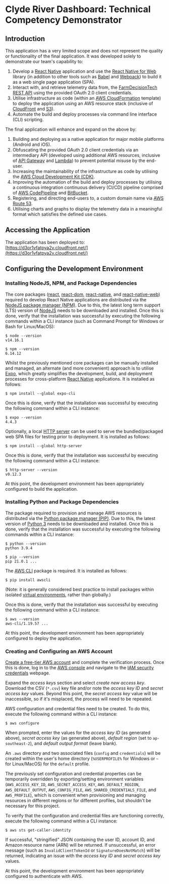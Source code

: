 # Clyde River Dashboard: Technical Competency Demonstrator

## Introduction

This application has a very limited scope and does not represent the quality or functionality of the final application. It was developed solely to demonstrate our team's capability to:

1. Develop a [React Native](https://reactnative.dev/) application and use the [React Native for Web](https://necolas.github.io/react-native-web/) library (in addition to other tools such as [Babel](https://babeljs.io/) and [Webpack](https://webpack.js.org/)) to build it as a web single page application (SPA).
2. Interact with, and retrieve telemetry data from, the [FarmDecisionTech REST API](https://www.farmdecisiontech.net.au/farmdecisiontech-api/) using the provided OAuth 2.0 client credentials.
3. Utilise infrastructure as code (within an [AWS CloudFormation](https://aws.amazon.com/cloudformation/) template) to deploy the application using an AWS resource stack (inclusive of [CloudFront](https://aws.amazon.com/cloudfront/) and [S3](https://aws.amazon.com/s3/)).
4. Automate the build and deploy processes via command line interface (CLI) scripting.

The final application will enhance and expand on the above by:

1. Building and deploying as a native application for major mobile platforms (Android and iOS).
2. Obfuscating the provided OAuth 2.0 client credentials via an intermediary API (developed using additional AWS resources, inclusive of [API Gateway](https://aws.amazon.com/api-gateway/) and [Lambda](https://aws.amazon.com/lambda/)) to prevent potential misuse by the end-user.
3. Increasing the maintainability of the infrastructure as code by utilising the [AWS Cloud Development Kit (CDK)](https://aws.amazon.com/cdk/).
4. Improving the automation of the build and deploy processes by utilising a continuous integration continuous delivery (CI/CD) pipeline comprised of [AWS CodePipeline](https://aws.amazon.com/codepipeline/) and [BitBucket](https://bitbucket.org/).
5. Registering, and directing end-users to, a custom domain name via [AWS Route 53](https://aws.amazon.com/route53/).
6. Utilising charts and graphs to display the telemetry data in a meaningful format which satisfies the defined use cases.

## Accessing the Application

The application has been deployed to: [https://d3or1vfatpya2v.cloudfront.net/](https://d3or1vfatpya2v.cloudfront.net/)

## Configuring the Development Environment

### Installing NodeJS, NPM, and Package Dependencies

The core packages ([react](https://www.npmjs.com/package/react), [react-dom](https://www.npmjs.com/package/react-dom), [react-native](https://www.npmjs.com/package/react-native), and [react-native-web](https://www.npmjs.com/package/react-native-web)) required to develop React Native applications are distributed via the [NodeJS package manager (NPM)](https://www.npmjs.com/). Due to this, the latest long term support (LTS) version of [NodeJS](https://nodejs.org/) needs to be downloaded and installed. Once this is done, verify that the installation was successful by executing the following commands within a CLI instance (such as Command Prompt for Windows or Bash for Linux/MacOS):

    $ node --version
    v14.16.1

    $ npm --version
    6.14.12

Whilst the previously mentioned core packages can be manually installed and managed, an alternate (and more convenient) approach is to utilise [Expo](https://expo.io/), which greatly simplifies the development, build, and deployment processes for cross-platform [React Native](https://reactnative.dev/) applications. It is installed as follows:

    $ npm install --global expo-cli

Once this is done, verify that the installation was successful by executing the following command within a CLI instance:

    $ expo --version
    4.4.3

Optionally, a local [HTTP server](https://www.npmjs.com/package/http-server) can be used to serve the bundled/packaged web SPA files for testing prior to deployment. It is installed as follows:

    $ npm install --global http-server

Once this is done, verify that the installation was successful by executing the following command within a CLI instance:

    $ http-server --version
    v0.12.3

At this point, the development environment has been appropriately configured to build the application.

### Installing Python and Package Dependencies

The package required to provision and manage AWS resources is distributed via the [Python package manager (PIP)](https://pypi.org/). Due to this, the latest version of [Python 3](https://www.python.org/) needs to be downloaded and installed. Once this is done, verify that the installation was successful by executing the following commands within a CLI instance:

    $ python --version
    python 3.9.4

    $ pip --version
    pip 21.0.1 ...

The [AWS CLI](https://pypi.org/project/awscli/) package is required. It is installed as follows:

    $ pip install awscli

(Note: it is generally considered best practice to install packages within isolated [virtual environments](https://docs.python.org/3/tutorial/venv.html), rather than globally.)

Once this is done, verify that the installation was successful by executing the following command within a CLI instance:

    $ aws --version
    aws-cli/1.19.57 ...

At this point, the development environment has been appropriately configured to deploy the application.

### Creating and Configuring an AWS Account

[Create a free-tier AWS account](https://portal.aws.amazon.com/billing/signup) and complete the verification process. Once this is done, log in to the [AWS console](https://console.aws.amazon.com/) and navigate to the [IAM security credentials](https://console.aws.amazon.com/iam/home#/security_credentials) webpage.

Expand the *access keys* section and select *create new access key*. Download the CSV (`*.csv`) key file and/or note the *access key ID* and *secret access key* values. Beyond this point, the *secret access key* value will be inaccessible, so if it's misplaced, the process will need to be repeated.

AWS configuration and credential files need to be created. To do this, execute the following command within a CLI instance:

    $ aws configure

When prompted, enter the values for the *access key ID* (as generated above), *secret access key* (as generated above), *default region* (set to `ap-southeast-2`), and *default output format* (leave blank).

An `.aws` directory and two associated files (`config` and `credentials`) will be created within the user's home directory (`%USERPROFILE%` for Windows or `~` for Linux/MacOS) for the `default` profile.

The previously set configuration and credential properties can be temporarily overridden by exporting/setting environment variables (`AWS_ACCESS_KEY_ID`, `AWS_SECRET_ACCESS_KEY`, `AWS_DEFAULT_REGION`, `AWS_DEFAULT_OUTPUT`, `AWS_CONFIG_FILE`, `AWS_SHARED_CREDENTIALS_FILE`, and `AWS_PROFILE`), which is convenient when provisioning and managing resources in different regions or for different profiles, but shouldn't be necessary for this project.

To verify that the configuration and credential files are functioning correctly, execute the following command within a CLI instance:

    $ aws sts get-caller-identity

If successful, "stringified" JSON containing the user ID, account ID, and Amazon resource name (ARN) will be returned. If unsuccessful, an error message (such as `InvalidClientTokenId` or `SignatureDoesNotMatch`) will be returned, indicating an issue with the *access key ID* and *secret access key* values.

At this point, the development environment has been appropriately configured to authenticate with AWS.